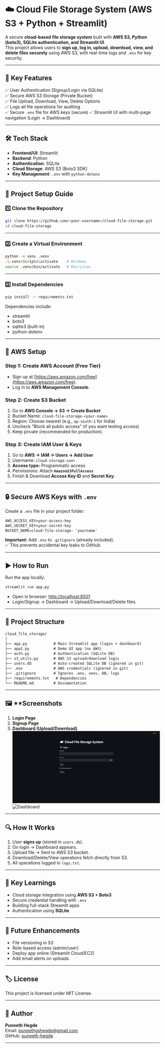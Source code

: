 # ☁️ Cloud File Storage System (AWS S3 + Python + Streamlit)

A secure **cloud-based file storage system** built with **AWS S3, Python (boto3), SQLite authentication, and Streamlit UI**.  
This project allows users to **sign up, log in, upload, download, view, and delete files securely** using AWS S3, with real-time logs and `.env` for key security.

---

## 🔑 **Key Features**
✅ User Authentication (Signup/Login via SQLite)  
✅ Secure AWS S3 Storage (Private Bucket)  
✅ File Upload, Download, View, Delete Options  
✅ Logs all file operations for auditing  
✅ Secure `.env` file for AWS keys (secure) 
✅ Streamlit UI with multi-page navigation (Login → Dashboard)  

---

## 🛠️ **Tech Stack**
- **Frontend/UI**: Streamlit
- **Backend**: Python
- **Authentication**: SQLite
- **Cloud Storage**: AWS S3 (Boto3 SDK)
- **Key Management**: `.env` with `python-dotenv`

---

## 🚀 **Project Setup Guide**

### 1️⃣ **Clone the Repository**
```bash
git clone https://github.com/<your-username>/cloud-file-storage.git
cd cloud-file-storage
```

---

### 2️⃣ **Create a Virtual Environment**
```bash
python -m venv .venv
.\.venv\Scripts\activate    # Windows
source .venv/bin/activate   # Mac/Linux
```

---

### 3️⃣ **Install Dependencies**
```bash
pip install -r requirements.txt
```

Dependencies include:
- streamlit  
- boto3  
- sqlite3 (built-in)  
- python-dotenv  

---

## 🔧 **AWS Setup**

### Step 1: Create AWS Account (Free Tier)
- Sign up at [https://aws.amazon.com/free](https://aws.amazon.com/free).
- Log in to **AWS Management Console**.

### Step 2: Create S3 Bucket
1. Go to **AWS Console → S3 → Create Bucket**  
2. Bucket Name: `cloud-file-storage-<your-name>`  
3. Region: Choose nearest (e.g., `ap-south-1` for India)  
4. Uncheck "Block all public access" (if you want testing access)  
5. Keep private (recommended for production).  

### Step 3: Create IAM User & Keys
1. Go to **AWS → IAM → Users → Add User**
2. Username: `cloud-storage-user`
3. **Access type:** Programmatic access
4. Permissions: Attach **`AmazonS3FullAccess`**
5. Finish & Download **Access Key ID** and **Secret Key**.

---

## 🔒 **Secure AWS Keys with `.env`**
Create a `.env` file in your project folder:
```
AWS_ACCESS_KEY=your-access-key
AWS_SECRET_KEY=your-secret-key
BUCKET_NAME=cloud-file-storage- 'yourname'
```

**Important:** Add `.env` to `.gitignore` (already included).  
✅ This prevents accidental key leaks to GitHub.

---

## ▶️ **How to Run**
Run the app locally:
```bash
streamlit run app.py
```
- Open in browser: [http://localhost:8501](http://localhost:8501)  
- Login/Signup → Dashboard → Upload/Download/Delete files.

---

## 📂 **Project Structure**
```
cloud_file_storage/
│
├── app.py            # Main Streamlit app (login + dashboard)
├── app1.py           # Demo UI app (no AWS)
├── auth.py           # Authentication (SQLite DB)
├── s3_utils.py       # AWS S3 upload/download logic
├── users.db          # Auto-created SQLite DB (ignored in git)
├── .env              # AWS credentials (ignored in git)
├── .gitignore        # Ignores .env, venv, DB, logs
├── requirements.txt   # Dependencies
└── README.md         # Documentation
```

---

## 🖼️ **Screenshots 
1. **Login Page**  
2. **Signup Page**  
3. **Dashboard (Upload/Download)**  
![Login Page](https://github.com/puneeth-hegde/cloud_file_storage/blob/main/image.png)
![Dashboard](https://github.com/puneeth-hegde/cloud_file_storage/blob/main/image1.png)
---

## 🔍 **How It Works**
1. User **signs up** (stored in `users.db`).
2. On login → Dashboard appears.
3. Upload file → Sent to AWS S3 bucket.
4. Download/Delete/View operations fetch directly from S3.
5. All operations logged in `logs.txt`.


---

## 📌 **Key Learnings**
- Cloud storage integration using **AWS S3 + Boto3**
- Secure credential handling with `.env`
- Building full-stack Streamlit apps
- Authentication using **SQLite**

---

## 🔮 **Future Enhancements**
- File versioning in S3
- Role-based access (admin/user)
- Deploy app online (Streamlit Cloud/EC2)
- Add email alerts on uploads

---

## 🏷️ **License**
This project is licensed under MIT License.

---

## 👤 **Author**
**Puneeth Hegde**  
Email: puneethgshegde@gmail.com  
GitHub: [puneeth-hegde](https://github.com/puneeth-hegde)

---
